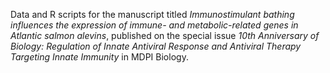 Data and R scripts for the manuscript titled *Immunostimulant bathing influences the expression of immune- and metabolic-related genes in Atlantic salmon alevins*, published on the special issue *10th Anniversary of Biology: Regulation of Innate Antiviral Response and Antiviral Therapy Targeting Innate Immunity* in MDPI Biology.
